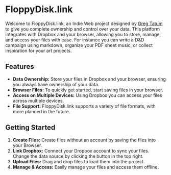 # FloppyDisk.link

Welcome to FloppyDisk.link, an Indie Web project designed by [Greg Tatum](https://gregtatum.com/) to give you complete ownership and control over your data. This platform integrates with Dropbox and your browser, allowing you to store, manage, and access your files with ease. For instance you can write a D&D campaign using markdown, organize your PDF sheet music, or collect inspiration for your art projects.

## Features

- **Data Ownership:** Store your files in Dropbox and your browser, ensuring you always have ownership of your data.
- **Browser Files:** To quickly get started, start saving files in your browser.
- **Access on Multiple Devices:** Using Dropbox you can access your files across multiple devices.
- **File Support:** FloppyDisk.link supports a variety of file formats, with more planned in the future.

## Getting Started
1. **Create Files:** Create files without an account by saving the files into your Browser.
2. **Link Dropbox:** Connect your Dropbox account to sync your files. Change the data source by clicking the button in the top right.
4. **Upload Files:** Drag and drop files to load them into the project.
5. **Manage & Access:** Easily manage your files and access them offline.

